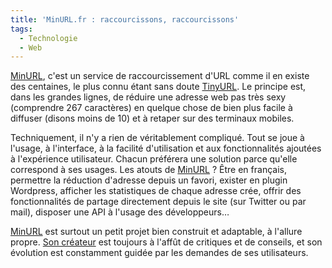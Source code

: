 ```yaml
---
title: 'MinURL.fr : raccourcissons, raccourcissons'
tags:
  - Technologie
  - Web
---
```


[MinURL](http://minu.me), c'est un service de raccourcissement d'URL comme il en
existe des centaines, le plus connu étant sans doute
[TinyURL](http://tinyurl.com/). Le principe est, dans les grandes lignes, de
réduire une adresse web pas très sexy (comprendre 267 caractères) en quelque
chose de bien plus facile à diffuser (disons moins de 10) et à retaper sur des
terminaux mobiles.

Techniquement, il n'y a rien de véritablement compliqué. Tout se joue à l'usage,
à l'interface, à la facilité d'utilisation et aux fonctionnalités ajoutées à
l'expérience utilisateur. Chacun préférera une solution parce qu'elle correspond
à ses usages. Les atouts de [MinURL](http://minu.me) ? Être en français,
permettre la réduction d'adresse depuis un favori, exister en plugin Wordpress,
afficher les statistiques de chaque adresse crée, offrir des fonctionnalités de
partage directement depuis le site (sur Twitter ou par mail), disposer une API à
l'usage des développeurs…

[MinURL](http://minu.me) est surtout un petit projet bien construit et
adaptable, à l'allure propre. [Son créateur](http://darklg.me) est toujours à
l'affût de critiques et de conseils, et son évolution est constamment guidée par
les demandes de ses utilisateurs.
